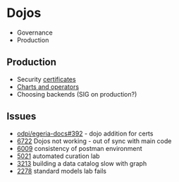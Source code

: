  # Dojos
 
* Governance
* Production

## Production

* Security [certificates ](certificates.md)
* [Charts and operators](containers.md)
* Choosing backends (SIG on production?)
 
## Issues
* [odpi/egeria-docs#392](https://github.com/odpi/egeria-docs/issues/392) - dojo addition for certs
* [6722](https://github.com/odpi/egeria/issues/6722) Dojos not working - out of sync with main code
* [6009](https://github.com/odpi/egeria/issues/6009) consistency of postman environment
* [5021](https://github.com/odpi/egeria/issues/5021) automated curation lab
* [3213](https://github.com/odpi/egeria/issues/3213) building a data catalog slow with graph
* [2278](https://github.com/odpi/egeria/issues/2278) standard models lab fails
